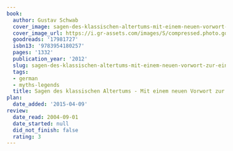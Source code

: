```yaml
---
book:
  author: Gustav Schwab
  cover_image: sagen-des-klassischen-altertums-mit-einem-neuen-vorwort-zur-einfuhrung.jpg
  cover_image_url: https://i.gr-assets.com/images/S/compressed.photo.goodreads.com/books/1369652042l/17981727._SX98_.jpg
  goodreads: '17981727'
  isbn13: '9783954180257'
  pages: '1332'
  publication_year: '2012'
  slug: sagen-des-klassischen-altertums-mit-einem-neuen-vorwort-zur-einfuhrung
  tags:
  - german
  - myths-legends
  title: Sagen des klassischen Altertums - Mit einem neuen Vorwort zur Einführung
plan:
  date_added: '2015-04-09'
review:
  date_read: 2004-09-01
  date_started: null
  did_not_finish: false
  rating: 3
---
```

